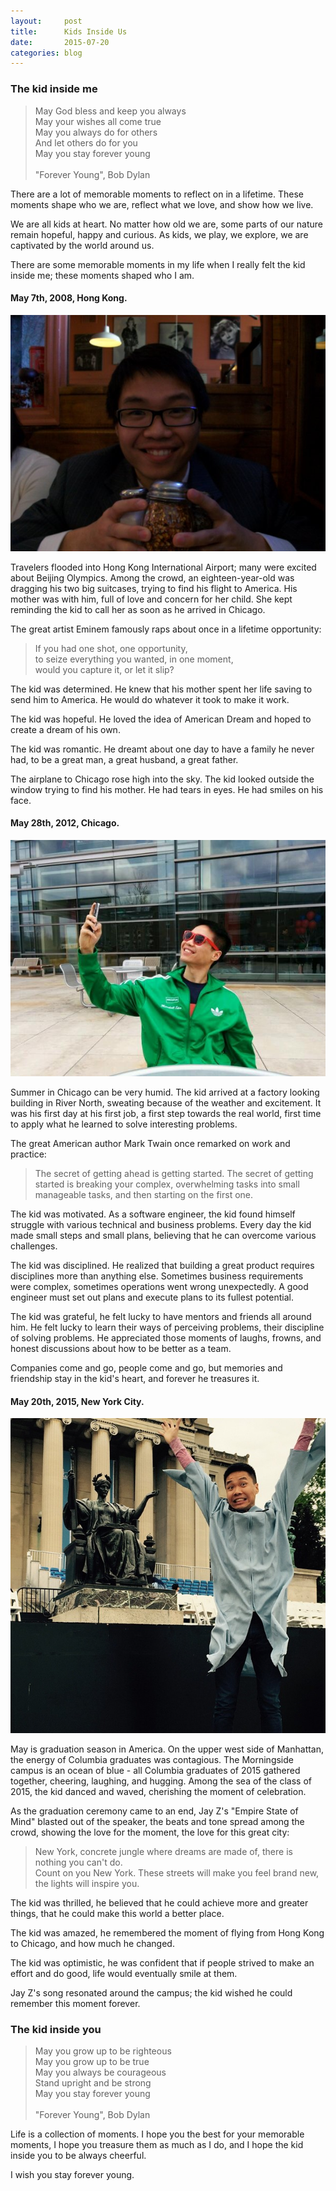 ```yaml
---
layout:     post
title:      Kids Inside Us
date:       2015-07-20
categories: blog
---
```

### The kid inside me
> May God bless and keep you always<br/>
> May your wishes all come true<br/>
> May you always do for others<br/>
> And let others do for you<br/>
> May you stay forever young<br/><br/>
> "Forever Young", Bob Dylan

There are a lot of memorable moments to reflect on in a lifetime. These moments shape who we are, reflect what we love, and show how we live.

We are all kids at heart. No matter how old we are, some parts of our nature remain hopeful, happy and curious. As kids, we play, we explore, we are captivated by the world around us.

There are some memorable moments in my life when I really felt the kid inside me; these moments shaped who I am.

#### May 7th, 2008, Hong Kong.
![salt_n_peper_n_me](/images/salt_n_pepper_n_me.jpg)

Travelers flooded into Hong Kong International Airport; many were excited about Beijing Olympics. Among the crowd, an eighteen-year-old was dragging his two big suitcases, trying to find his flight to America. His mother was with him, full of love and concern for her child. She kept reminding the kid to call her as soon as he arrived in Chicago.

The great artist Eminem famously raps about once in a lifetime opportunity:

> If you had one shot, one opportunity, <br/>
> to seize everything you wanted, in one moment, <br/>
> would you capture it, or let it slip?

The kid was determined. He knew that his mother spent her life saving to send him to America. He would do whatever it took to make it work.

The kid was hopeful. He loved the idea of American Dream and hoped to create a dream of his own.

The kid was romantic. He dreamt about one day to have a family he never had, to be a great man, a great husband, a great father.

The airplane to Chicago rose high into the sky. The kid looked outside the window trying to find his mother. He had tears in eyes. He had smiles on his face.

#### May 28th, 2012, Chicago.
![groupon_selfie](/images/groupon_selfie.jpg)

Summer in Chicago can be very humid. The kid arrived at a factory looking building in River North, sweating because of the weather and excitement. It was his first day at his first job, a first step towards the real world, first time to apply what he learned to solve interesting problems.

The great American author Mark Twain once remarked on work and practice:

> The secret of getting ahead is getting started. The secret of getting started is breaking your complex, overwhelming tasks into small manageable tasks, and then starting on the first one.

The kid was motivated. As a software engineer, the kid found himself struggle with various technical and business problems. Every day the kid made small steps and small plans, believing that he can overcome various challenges.

The kid was disciplined. He realized that building a great product requires disciplines more than anything else. Sometimes business requirements were complex, sometimes operations went wrong unexpectedly. A good engineer must set out plans and execute plans to its fullest potential.

The kid was grateful, he felt lucky to have mentors and friends all around him. He felt lucky to learn their ways of perceiving problems, their discipline of solving problems. He appreciated those moments of laughs, frowns, and honest discussions about how to be better as a team.

Companies come and go, people come and go, but memories and friendship stay in the kid's heart, and forever he treasures it.

#### May 20th, 2015, New York City.
![columbia_graduation](/images/columbia_graduation.jpg)

May is graduation season in America. On the upper west side of Manhattan, the energy of Columbia graduates was contagious. The Morningside campus is an ocean of blue - all Columbia graduates of 2015 gathered together, cheering, laughing, and hugging. Among the sea of the class of 2015, the kid danced and waved, cherishing the moment of celebration.

As the graduation ceremony came to an end, Jay Z's "Empire State of Mind" blasted out of the speaker, the beats and tone spread among the crowd, showing the love for the moment, the love for this great city:

> New York, concrete jungle where dreams are made of, there is nothing you can't do. <br/>
> Count on you New York. These streets will make you feel brand new, the lights will inspire you.

The kid was thrilled, he believed that he could achieve more and greater things, that he could make this world a better place.

The kid was amazed, he remembered the moment of flying from Hong Kong to Chicago, and how much he changed.

The kid was optimistic, he was confident that if people strived to make an effort and do good, life would eventually smile at them.

Jay Z's song resonated around the campus; the kid wished he could remember this moment forever.

### The kid inside you
> May you grow up to be righteous<br/>
> May you grow up to be true<br/>
> May you always be courageous<br/>
> Stand upright and be strong<br/>
> May you stay forever young<br/><br/>
> "Forever Young", Bob Dylan

Life is a collection of moments. I hope you the best for your memorable moments, I hope you treasure them as much as I do, and I hope the kid inside you to be always cheerful.

I wish you stay forever young.